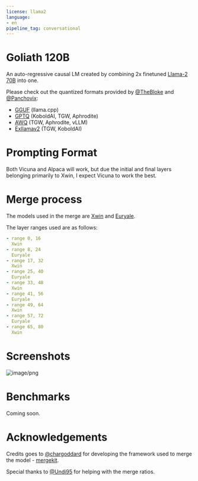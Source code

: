 ```yaml
---
license: llama2
language:
- en
pipeline_tag: conversational
---
```

# Goliath 120B

An auto-regressive causal LM created by combining 2x finetuned [Llama-2 70B](https://huggingface.co/meta-llama/llama-2-70b-hf) into one.

Please check out the quantized formats provided by [@TheBloke](https:///huggingface.co/TheBloke) and [@Panchovix](https://huggingface.co/Panchovix):

- [GGUF](https://huggingface.co/TheBloke/goliath-120b-GGUF) (llama.cpp)
- [GPTQ](https://huggingface.co/TheBloke/goliath-120b-GPTQ) (KoboldAI, TGW, Aphrodite)
- [AWQ](https://huggingface.co/TheBloke/goliath-120b-AWQ) (TGW, Aphrodite, vLLM)
- [Exllamav2](https://huggingface.co/Panchovix/goliath-120b-exl2) (TGW, KoboldAI)

# Prompting Format

Both Vicuna and Alpaca will work, but due the initial and final layers belonging primarily to Xwin, I expect Vicuna to work the best.

# Merge process

The models used in the merge are [Xwin](https://huggingface.co/Xwin-LM/Xwin-LM-70B-V0.1) and [Euryale](https://huggingface.co/Sao10K/Euryale-1.3-L2-70B).

The layer ranges used are as follows:

```yaml
- range 0, 16
  Xwin
- range 8, 24
  Euryale
- range 17, 32
  Xwin
- range 25, 40
  Euryale
- range 33, 48
  Xwin
- range 41, 56
  Euryale
- range 49, 64
  Xwin
- range 57, 72
  Euryale
- range 65, 80
  Xwin
```

# Screenshots

![image/png](https://cdn-uploads.huggingface.co/production/uploads/635567189c72a7e742f1419c/Cat8_Rimaz6Ni7YhQiiGB.png)

# Benchmarks
Coming soon.

# Acknowledgements
Credits goes to [@chargoddard](https://huggingface.co/chargoddard) for developing the framework used to merge the model - [mergekit](https://github.com/cg123/mergekit).

Special thanks to [@Undi95](https://huggingface.co/Undi95) for helping with the merge ratios.
